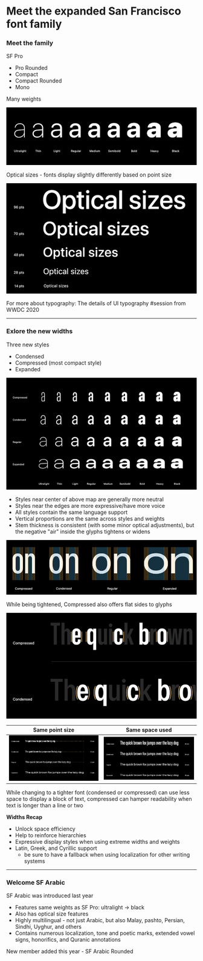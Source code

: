 # **Meet the expanded San Francisco font family**

### **Meet the family**

SF Pro

* Pro Rounded
* Compact
* Compact Rounded 
* Mono

Many weights

![](images/sanfran/weights.png)

Optical sizes - fonts display slightly differently based on point size

![](images/sanfran/optical_sizes.png)

For more about typography: The details of UI typography #session from WWDC 2020

---

### **Exlore the new widths**

Three new styles

* Condensed
* Compressed (most compact style)
* Expanded

![](images/sanfran/all_widths.png)

* Styles near center of above map are generally more neutral
* Styles near the edges are more expressive/have more voice
* All styles contain the same language support
* Vertical proportions are the same across styles and weights
* Stem thickness is consistent (with some minor optical adjustments), but the negative "air" inside the glyphs tightens or widens

![](images/sanfran/stems_and_spaces.png)

While being tightened, Compressed also offers flat sides to glyphs

![](images/sanfran/flat_sides.png)

Same point size | Same space used
--------------- | ---------------
![](images/sanfran/same_point.png) | ![](images/sanfran/same_space.png)

While changing to a tighter font (condensed or compressed) can use less space to display a block of text, compressed can hamper readability when text is longer than a line or two

**Widths Recap**

* Unlock space efficiency
* Help to reinforce hierarchies
* Expressive display styles when using extreme widths and weights
* Latin, Greek, and Cyrillic support
	* be sure to have a fallback when using localization for other writing systems

---

### **Welcome SF Arabic**

SF Arabic was introduced last year

* Features same weights as SF Pro: ultralight -> black
* Also has optical size features
* Highly multilingual - not just Arabic, but also Malay, pashto, Persian, Sindhi, Uyghur, and others
* Contains numerous localization, tone and poetic marks, extended vowel signs, honorifics, and Quranic annotations

New member added this year - SF Arabic Rounded


